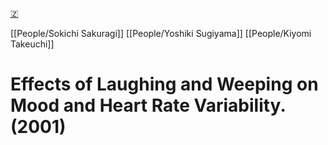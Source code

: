 [🇿](zotero://select/library/items/2929YGAX)

[[People/Sokichi Sakuragi]] [[People/Yoshiki Sugiyama]] [[People/Kiyomi Takeuchi]] 
# Effects of Laughing and Weeping on Mood and Heart Rate Variability. (2001)

